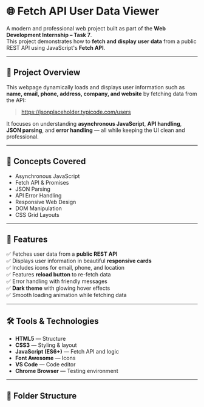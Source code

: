 # 🌐 Fetch API User Data Viewer

A modern and professional web project built as part of the **Web Development Internship – Task 7**.  
This project demonstrates how to **fetch and display user data** from a public REST API using JavaScript's **Fetch API**.

---

## 🚀 Project Overview

This webpage dynamically loads and displays user information such as **name, email, phone, address, company, and website** by fetching data from the API:

> https://jsonplaceholder.typicode.com/users

It focuses on understanding **asynchronous JavaScript**, **API handling**, **JSON parsing**, and **error handling** — all while keeping the UI clean and professional.

---

## 🧠 Concepts Covered

- Asynchronous JavaScript  
- Fetch API & Promises  
- JSON Parsing  
- API Error Handling  
- Responsive Web Design  
- DOM Manipulation  
- CSS Grid Layouts  

---

## 🧩 Features

✅ Fetches user data from a **public REST API**  
✅ Displays user information in beautiful **responsive cards**  
✅ Includes icons for email, phone, and location  
✅ Features **reload button** to re-fetch data  
✅ Error handling with friendly messages  
✅ **Dark theme** with glowing hover effects  
✅ Smooth loading animation while fetching data  

---

## 🛠️ Tools & Technologies

- **HTML5** — Structure  
- **CSS3** — Styling & layout  
- **JavaScript (ES6+)** — Fetch API and logic  
- **Font Awesome** — Icons  
- **VS Code** — Code editor  
- **Chrome Browser** — Testing environment  

---

## 📂 Folder Structure

